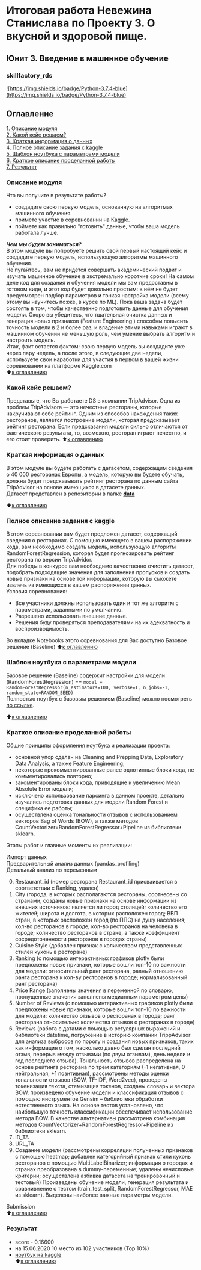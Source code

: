 # Итоговая работа Невежина Станислава по Проекту 3. О вкусной и здоровой пище.  
## Юнит 3. Введение в машинное обучение  
### skillfactory_rds  
![https://img.shields.io/badge/Python-3.7.4-blue](https://img.shields.io/badge/Python-3.7.4-blue)

## Оглавление  
[1. Описание модуля](https://github.com/StanislavNevezhin/skillfactory_rds/tree/master/module_3/README.md#Описание-модуля)  
[2. Какой кейс решаем?](https://github.com/StanislavNevezhin/skillfactory_rds/tree/master/module_3/README.md#Какой-кейс-решаем?)  
[3. Краткая информация о данных](https://github.com/StanislavNevezhin/skillfactory_rds/tree/master/module_3/README.md#Краткая-информация-о-данных)  
[4. Полное описание задания с kaggle](https://github.com/StanislavNevezhin/skillfactory_rds/tree/master/module_3/README.md#Полное-описание-задания-с-kaggle)  
[5. Шаблон ноутбука с параметрами модели](https://github.com/StanislavNevezhin/skillfactory_rds/tree/master/module_3/README.md#Шаблон-ноутбука-с-параметрами-модели)  
[6. Краткое описание проделанной работы](https://github.com/StanislavNevezhin/skillfactory_rds/tree/master/module_3/README.md#Краткое-описание-проделанной-работы)  
[7. Результат](https://github.com/StanislavNevezhin/skillfactory_rds/tree/master/module_3/README.md#Результат)  


### Описание модуля  
Что вы получите в результате работы?  
- создадите свою первую модель, основанную на алгоритмах машинного обучения.
- примете участие в соревновании на Kaggle.
- поймете как правильно "готовить" данные, чтобы ваша модель работала лучше.  

***Чем мы будем заниматься?***  
В этом модуле вы попробуете решить свой первый настоящий кейс и создадите первую модель, использующую алгоритмы машинного обучения.  
Не пугайтесь, вам не придётся совершать академический подвиг и изучать машинное обучение в экстремально короткие сроки! На самом деле код для создания и обучения модели мы вам предоставим в готовом виде, и этот код будет довольно простым: в нём не будет предусмотрен подбор параметров и тонкая настройка модели (всему этому вы научитесь позже, в курсе по ML). Пока ваша задача будет состоять в том, чтобы качественно подготовить данные для обучения модели. Скоро вы убедитесь, что тщательная очистка данных и генерация новых признаков (Feature Engineering ) способны повысить точность модели в 2 и более раз, и владение этими навыками играют в машинном обучении не меньшую роль, чем умение выбрать алгоритм и настроить модель.  
Итак, факт остается фактом: свою первую модель вы создадите уже через пару недель, а после этого, в следующие две недели, используете свои наработки для участия в первом в вашей жизни соревновании на платформе Kaggle.com  
:arrow_up:[к оглавлению](https://github.com/StanislavNevezhin/skillfactory_rds/tree/master/module_3/README.md#Оглавление)

### Какой кейс решаем?
Представьте, что Вы работаете DS в компании TripAdvisor. Одна из проблем TripAdvisorа — это нечестные рестораны, которые накручивают себе рейтинг. Одним из способов нахождения таких ресторанов, является построение модели, которая предсказывает рейтинг ресторана. Если предсказания модели сильно отличаются от фактического результата, то, возможно, ресторан играет нечестно, и его стоит проверить.
:arrow_up:[к оглавлению](https://github.com/StanislavNevezhin/skillfactory_rds/tree/master/module_3/README.md#Оглавление)

### Краткая информация о данных
В этом модуле вы будете работать с датасетом, содержащим сведения о 40 000 ресторанах Европы, а модель, которую вы будете обучать, должна будет предсказывать рейтинг ресторана по данным сайта TripAdvisor на основе имеющихся в датасете данных.  
Датасет представлен в репозитории в папке [**data** ](https://github.com/StanislavNevezhin/skillfactory_rds/tree/master/module_3/data)  

:arrow_up:[к оглавлению](https://github.com/StanislavNevezhin/skillfactory_rds/tree/master/module_3/README.md#Оглавление)

### Полное описание задания с kaggle  
В этом соревновании вам будет предложен датасет, содержащий сведения о ресторанах. С помощью имеющего в вашем распоряжении кода, вам необходимо создать модель, использующую алгоритм RandomForestRegression, которая будет прогнозировать рейтинг ресторана по версии TripAdvidor.  
Для победы в конкурсе вам необходимо качественно очистить датасет, подобрать подходящие значения для заполнения пропусков и создать новые признаки на основе той информации, которую вы сможете извлечь из имеющихся в вашем распоряжении данных.  
Условия соревнования:  
- Все участники должны использовать один и тот же алгоритм с параметрами, заданными по умолчанию.  
- Разрешено использовать внешние данные.  
- Решения буду проверяться преподавателями на их адекватность и воспроизводимость.  

Во вкладке Notebooks этого соревнования для Вас доступно Базовое решение (Baseline)
:arrow_up:[к оглавлению](https://github.com/StanislavNevezhin/skillfactory_rds/tree/master/module_3/README.md#Оглавление)

### Шаблон ноутбука с параметрами модели  
Базовое решение (Baseline) содержит настройки для модели (RandomForestRegression) == ```model = RandomForestRegressor(n_estimators=100, verbose=1, n_jobs=-1, random_state=RANDOM_SEED)```  
Полностью ноутбук с базовым решением (Baseline) можно посмотреть [по ссылке](https://github.com/StanislavNevezhin/skillfactory_rds/tree/master/module_3/baseline_notebook).  

:arrow_up:[к оглавлению](https://github.com/StanislavNevezhin/skillfactory_rds/tree/master/module_3/README.md#Оглавление)

### Краткое описание проделанной работы
Общие принципы оформления ноутбука и реализации проекта:  
- основной упор сделан на Cleaning and Prepping Data, Exploratory Data Analysis, а также Feature Engineering;  
- некоторые прокомментированные ранее однотипные блоки кода, не комментировались повторно;
- закоментированы блоки кода, приводящие к увеличению Mean Absolute Error модели;
- исключено использование парсинга в данном проекте, детально изучались подготовка данных для модели Random Forest и специфика ее работы;  
- осуществлена оценка тональности отзывов с использованием векторов Bag of Words (BOW), а также методов CountVectorizer+RandomForestRegressor+Pipeline из библиотеки sklearn.

Этапы работ и главные моменты их реализации:

Импорт данных  
Предварительный анализ данных (pandas_profiling)  
Детальный анализ по переменным  
  
  0. Restaurant_id (номер ресторана Restaurant_id присваивается в соответствии с Ranking, удален)
  1. City (города, в которых располагаются рестораны, соотнесены со странами, созданы новые признаки на основе информации из внешних источников: является ли город столицей; количество его жителей; широта и долгота, в которых расположен город; ВВП стран, в которых расположен город (по ППС) на душу населения; кол-во ресторанов в городе, кол-во ресторанов на человека в городе; количество ресторанов в стране, а также коэффициент сосредоточенности ресторанов в городах страны)
  2. Cuisine Style (добавлен признак с количеством представленных стилей кухонь в ресторане)  
  3. Ranking (с помощью интерактивных графиков plotly были предложены новые признаки, которые вошли топ-10 по важности для модели: относительный ранг ресторана, равный отношению ранга ресторана к кол-ву ресторанов в городе; нормализованный ранг ресторана)  
  5. Price Range (заполнены значения в переменной по словарю, пропущенные значения заполнены медианным параметром цены)
  6. Number of Reviews (с помощью интерактивных графиков plotly были предложены новые признаки, которые вошли топ-10 по важности для модели: количество отзывов о ресторанах в городе; ранг ресторана относительно количества отзывов о ресторанах в городе) 
  7. Reviews (работа с датами с помощью регулярных выражений и библиотеки datetime, погружение в историю компании TrippAdvisor для анализа выбросов по порогу и создания новых признаков, таких как информация о том, насколько давно был сделан последний отзыв, перерыв между отзывами (по двум отзывам), день недели и год последнего отзыва). 
  Тональность отзывов распределена на основе рейтинга ресторана по трем категориям (-1 негативная, 0 нейтральная, +1 позитивная), рассмотрены методы оценки тональности отзывов (BOW, TF-IDF, Word2vec), проведены токенизация текста, стемизация токенов, созданы словарь и вектора BOW, произведено обучение модели и классификация отзывов с помощью инструментов Gensim – библиотеки обработки естественного языка. На основе тестов установлено, что наибольшую точность классификации обеспечивает использование метода BOW. В качестве альтернативы рассмотрена комбинация методов CountVectorizer+RandomForestRegressor+Pipeline из библиотеки sklearn.
  8. ID_TA  
  9. URL_TA  
  10. Создание модели (рассмотрены корреляции полученных признаков с помощью heatmap; добавлен категорийный признак стили кухонь ресторанов с помощью MultiLabelBinarizer; информация о городах и странах преобразована в dummy-переменные; удалены нечисловые критерии; осуществлена азбивка датасета на тренировочный и тестовый)
  Произведены обучение модели, генерация результата и сравнивнение с тестом (train_test_split, RandomForestRegressor, MAE из sklearn). Выделены наиболее важные параметры модели.  

Submission  
:arrow_up:[к оглавлению](https://github.com/StanislavNevezhin/skillfactory_rds/tree/master/module_3/README.md#Оглавление)


### Результат  
- score - 0.16600
- на 15.06.2020 10 место из 102 участников (Тор 10%)   
- [ноутбук на kaggle](https://www.kaggle.com/stanislavnevezhin/intro-ml-v6-1)  
:arrow_up:[к оглавлению](https://github.com/StanislavNevezhin/skillfactory_rds/tree/master/module_3/README.md#Оглавление)